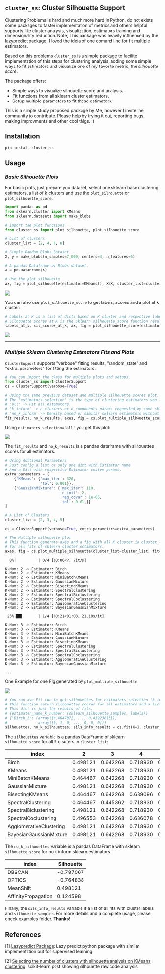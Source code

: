 ## `cluster_ss`: Cluster Silhouette Support

Clustering Problems is hard and much more hard in Python, do not exists some packages to faster implementation of metrics and others helpful supports like cluster analysis, visualization, estimators training and dimensionality reduction.
Note, This package was heavily influenced by the lazypredict package, I loved the ideia of one comand line for fit multiple estimators.

Based on this problems `cluster_ss` is a simple package to facilite implementation of this steps for clustering analysis, adding some simple ways to fit estimators and visualize one of my favorite metric, the *silhouette score*.

The package offers:

* Simple ways to visualize silhouette score and analysis.
* Fit functions from all sklearn cluster estimators.
* Setup multiple parameters to fit these estimators.

This is a simple study proposed package by Me, however I invite the community to contribute. Please help by trying it out, reporting bugs, making improvments and other cool thigs. :)

## Installation

```
pip install cluster_ss
```

## Usage

### *Basic Silhouette Plots*

For basic plots, just prepare you dataset, select one sklearn base clustering estimators, a list of k clusters and use the `plot_silhouette` or `plot_silhouette_score`.

```python
import pandas as pd
from sklearn.cluster import KMeans
from sklearn.datasets import make_blobs

# Import the plot functions
from cluster_ss import plot_silhouette, plot_silhouette_score

# List of Clusters
cluster_list = [2, 4, 6, 8]

# Simple Random Blobs Dataset
X, y = make_blobs(n_samples=7_000, centers=4, n_features=5)

# A pandas Dataframe of Blobs dataset.
X = pd.DataFrame(X)

# Use the plot_silhouette
ax, fig = plot_silhouette(estimator=KMeans(), X=X, cluster_list=cluster_list)

```

<img src="imgs/plot_silhouette.png">

You can also use `plot_silhouette_score` to get labels, scores and a plot at k cluster:

```python
# Labels at K is a list of dicts based on K cluster and respective labels
# Silhouette Scores at K is the Sklearn silhouette_score function result for X and labels.
labels_at_k, sil_scores_at_k, ax, fig = plot_silhouette_score(estimator=KMeans(), X=X, cluster_list=cluster_list)
```

<img src="imgs/plot_silhouette_score.png">


<hr>


### *Multiple Sklearn Clustering Estimators Fits and Plots*

`ClusterSupport` supports "verbose" fitting results, "random_state" and "extra_parameters" for fitting the estimators.

```python
# You can import the class for multiple plots and setups.
from cluster_ss import ClusterSupport
cs = ClusterSupport(verbose=True)

# Using the same previous dataset and multiple silhouette scores plot.
# The 'estimators_selection' is the type of clustering estimators you like to use.
# 'all' -> Fit all estimators.
# 'k_inform' -> n_clusters or n_components params requested by some sklearn estimators.
# 'no_k_inform' -> Density based or similar sklearn estimators without specifying cluster number. 
fit_results, no_k_results, axes, fig = cs.plot_multiple_silhouette_score(X=X, cluster_list=cluster_list, estimators_selection='all')
```

Using `estimators_selection='all'` you get this plot:

<img src="img/plot_multiple_silhouette_score.png">

The `fit_results` and `no_k_results` is a pandas dataframe with silhouettes scores for all estimators.


```python
# Using Aditional Parameters
# Just config a list or only one dict with Estimator name
# And a Dict with respective Estimator custom params.
extra_parameters = [
    {'KMeans': {'max_iter': 320,
                'tol': 0.001}},
    {'GaussianMixture': {'max_iter': 110,
                         'n_init': 2,
                         'reg_covar': 1e-05,
                         'tol': 0.01,}}
]

# A List of Clusters
cluster_list = [2, 3, 4, 5]

cs = ClusterSupport(verbose=True, extra_parameters=extra_parameters)

# The Multiple silhouette plot 
# This function generate axes and a fig with all K cluster in cluster_list
# for all fits of sklearn cluster estimators. 
axes, fig = cs.plot_multiple_silhouette(cluster_list=cluster_list, fit=True, X=X)
```

```
  0%|          | 0/4 [00:00<?, ?it/s]

K-Num: 2 -> Estimator: Birch
K-Num: 2 -> Estimator: KMeans
K-Num: 2 -> Estimator: MiniBatchKMeans
K-Num: 2 -> Estimator: GaussianMixture
K-Num: 2 -> Estimator: BisectingKMeans
K-Num: 2 -> Estimator: SpectralClustering
K-Num: 2 -> Estimator: SpectralBiclustering
K-Num: 2 -> Estimator: SpectralCoclustering
K-Num: 2 -> Estimator: AgglomerativeClustering
K-Num: 2 -> Estimator: BayesianGaussianMixture

 25%|██▌       | 1/4 [00:21<01:03, 21.18s/it]
 
K-Num: 3 -> Estimator: Birch
K-Num: 3 -> Estimator: KMeans
K-Num: 3 -> Estimator: MiniBatchKMeans
K-Num: 3 -> Estimator: GaussianMixture
K-Num: 3 -> Estimator: BisectingKMeans
K-Num: 3 -> Estimator: SpectralClustering
K-Num: 3 -> Estimator: SpectralBiclustering
K-Num: 3 -> Estimator: SpectralCoclustering
K-Num: 3 -> Estimator: AgglomerativeClustering
K-Num: 3 -> Estimator: BayesianGaussianMixture

...

```

One Example for one Fig generated by `plot_multiple_silhouette`.

<img src="img/plot_k_means_multiple.png">


```python
# You can use Fit too to get silhouettes for estimators_selection 'k_inform', 'no_k_inform' and 'all'
# This function return silhouettes scores for all estimators and a list with dicts inside sils_info_results. 
# This dict is just the results of fits.
# {estimator_name_k_number: (sklearn_silhouette_samples, labels)}
# {'Birch_2': (array([0.4647072, ..., 0.43923615]),
#              array([0, 1, 0, ..., 0, 0, 0]))
silhouettes, no_k_silhouettes, sils_info_results = cs.fit(X=X, cluster_list=cluster_list, estimators_selection='all')
```

The `silhouettes` variable is a pandas DataFrame of sklearn `silhouette_score` for all K clsuters in `cluster_list`:

index | 2 | 3 | 4 | 5 
----  | ---- | ---- | ---- | ---- 
Birch | 0.498121 | 0.642268 | 0.718930 | 0.576824
KMeans | 0.498121 | 0.642268 | 0.718930 | 0.563915
MiniBatchKMeans | 0.464467 | 0.642268 | 0.718930 | 0.571246
GaussianMixture | 0.498121 | 0.642268 | 0.718930 | 0.562774
BisectingKMeans | 0.464467 | 0.642268 | 0.689096 | 0.577502
SpectralClustering | 0.464467 | 0.445362 | 0.718930 | 0.583180
SpectralBiclustering | 0.498121 | 0.642268 | 0.718930 | 0.563598
SpectralCoclustering | 0.496553 | 0.642268 | 0.636078 | 0.559977
AgglomerativeClustering | 0.498121 | 0.642268 | 0.718930 | 0.551425
BayesianGaussianMixture | 0.498121 | 0.642268 | 0.718930 | 0.571731


The `no_k_silhouettes` variable is a pandas DataFrame with sklearn `silhouette_score` for no k inform sklearn estimators.

index | Silhouette 
----  | ---- 
DBSCAN | -0.787067
OPTICS | -0.764838
MeanShift | 0.498121
AffinityPropagation | 0.124598

Finally, the `sils_info_results` variable if a list of all fits with cluster labels and `silhouette_samples`.
For more details and a complete usage, please check examples folder.
**Thanks**!


## References

[1] [Lazypredict Package](https://pypi.org/project/lazypredict/): Lazy predict python package with similar implementation but for supervised learning.

[2] [Selecting the number of clusters with silhouette analysis on KMeans clustering](https://scikit-learn.org/stable/auto_examples/cluster/plot_kmeans_silhouette_analysis.html): scikit-learn post showing silhouette raw code analysis.